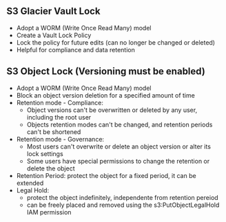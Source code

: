 ## S3 Glacier Vault Lock

- Adopt a WORM (Write Once Read Many) model
- Create a Vault Lock Policy
- Lock the policy for future edits (can no longer be changed or deleted)
- Helpful for compliance and data retention

## S3 Object Lock (Versioning must be enabled)
- Adopt a WORM (Write Once Read Many) model
- Block an object version deletion for a specified amount of time
- Retention mode - Compliance:
    - Object versions can't be overwritten or deleted by any user, including the root user
    - Objects retention modes can't be changed, and retention periods can't be shortened
- Retention mode - Governance:
    - Most users can't overwrite or delete an object version or alter its lock settings
    - Some users have special permissions to change the retention or delete the object
- Retention Period: protect the object for a fixed period, it can be extended
- Legal Hold:
    - protect the object indefinitely, independente from retention pereiod
    - can be freely placed and removed using the s3:PutObjectLegalHold IAM permission